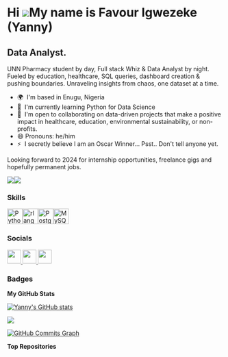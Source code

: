 Hi ![](https://user-images.githubusercontent.com/18350557/176309783-0785949b-9127-417c-8b55-ab5a4333674e.gif)My name is Favour Igwezeke (Yanny) 
========================================================================================================================================

Data Analyst.
---------------------------------

UNN Pharmacy student by day, Full stack Whiz & Data Analyst by night. Fueled by education, healthcare, SQL queries, dashboard creation & pushing boundaries. Unraveling insights from chaos, one dataset at a time.

* 🌍  I'm based in Enugu, Nigeria
* 🧠  I'm currently learning Python for Data Science 
* 🤝  I'm open to collaborating on data-driven projects that make a positive impact in healthcare, education, environmental sustainability, or non-profits.
* 😄 Pronouns: he/him
* ⚡  I secretly believe I am an Oscar Winner... Psst.. Don't tell anyone yet.

 Looking forward to 2024 for internship opportunities, freelance gigs and hopefully permanent jobs.
 
<a href="https://www.github.com/yanny-alt" target="_blank" rel="noreferrer"><img
src="https://img.shields.io/github/followers/yanny-alt?logo=github&style=for-the-badge&color=22c55e&labelColor=1c1917" /></a><a href="https://www.x.com/yannynow" target="_blank" rel="noreferrer"><img
src="https://img.shields.io/twitter/follow/yannynow?logo=twitter&style=for-the-badge&color=22c55e&labelColor=1c1917"
/></a>

### Skills


<p align="left">
<a href="https://www.python.org/" target="_blank" rel="noreferrer"><img src="https://raw.githubusercontent.com/danielcranney/readme-generator/main/public/icons/skills/python-colored.svg" width="36" height="36" alt="Python" /></a><a href="https://www.r-project.org/" target="_blank" rel="noreferrer"><img src="https://raw.githubusercontent.com/danielcranney/readme-generator/main/public/icons/skills/rlang-colored.svg" width="36" height="36" alt="rlang" /></a><a href="https://www.postgresql.org/" target="_blank" rel="noreferrer"><img src="https://raw.githubusercontent.com/danielcranney/readme-generator/main/public/icons/skills/postgresql-colored.svg" width="36" height="36" alt="PostgreSQL" /></a><a href="https://www.mysql.com/" target="_blank" rel="noreferrer"><img src="https://raw.githubusercontent.com/danielcranney/readme-generator/main/public/icons/skills/mysql-colored.svg" width="36" height="36" alt="MySQL" /></a>
</p>


### Socials

<p align="left"> <a href="https://www.github.com/yanny-alt" target="_blank" rel="noreferrer"> <picture> <source media="(prefers-color-scheme: dark)" srcset="https://raw.githubusercontent.com/danielcranney/readme-generator/main/public/icons/socials/github-dark.svg" /> <source media="(prefers-color-scheme: light)" srcset="https://raw.githubusercontent.com/danielcranney/readme-generator/main/public/icons/socials/github.svg" /> <img src="https://raw.githubusercontent.com/danielcranney/readme-generator/main/public/icons/socials/github.svg" width="32" height="32" /> </picture> </a> <a href="https://www.linkedin.com/in/favourokechukwu/" target="_blank" rel="noreferrer"> <picture> <source media="(prefers-color-scheme: dark)" srcset="https://raw.githubusercontent.com/danielcranney/readme-generator/main/public/icons/socials/linkedin-dark.svg" /> <source media="(prefers-color-scheme: light)" srcset="https://raw.githubusercontent.com/danielcranney/readme-generator/main/public/icons/socials/linkedin.svg" /> <img src="https://raw.githubusercontent.com/danielcranney/readme-generator/main/public/icons/socials/linkedin.svg" width="32" height="32" /> </picture> </a> <a href="https://www.x.com/yannynow" target="_blank" rel="noreferrer"> <picture> <source media="(prefers-color-scheme: dark)" srcset="https://raw.githubusercontent.com/danielcranney/readme-generator/main/public/icons/socials/twitter-dark.svg" /> <source media="(prefers-color-scheme: light)" srcset="https://raw.githubusercontent.com/danielcranney/readme-generator/main/public/icons/socials/twitter.svg" /> <img src="https://raw.githubusercontent.com/danielcranney/readme-generator/main/public/icons/socials/twitter.svg" width="32" height="32" /> </picture> </a></p>

### Badges

<b>My GitHub Stats</b>

<a href="http://www.github.com/yanny-alt"><img src="https://github-readme-stats.vercel.app/api?username=yanny-alt&show_icons=true&hide=&count_private=true&title_color=10b981&text_color=ffffff&icon_color=22c55e&bg_color=1c1917&hide_border=true&show_icons=true" alt="Yanny's GitHub stats" /></a>

<a href="http://www.github.com/yanny-alt"><img src="https://github-readme-streak-stats.herokuapp.com/?user=yanny-alt&stroke=ffffff&background=1c1917&ring=10b981&fire=10b981&currStreakNum=ffffff&currStreakLabel=10b981&sideNums=ffffff&sideLabels=ffffff&dates=ffffff&hide_border=true" /></a>

<a href="http://www.github.com/yanny-alt"><img src="https://github-readme-activity-graph.cyclic.app/graph?username=yanny-alt&bg_color=1c1917&color=ffffff&line=22c55e&point=ffffff&area_color=1c1917&area=true&hide_border=true&custom_title=GitHub%20Commits%20Graph" alt="GitHub Commits Graph" /></a>

<b>Top Repositories</b>

<div width="100%" align="center"></div><br /><br /><br /><br /><br /><br /><br />

